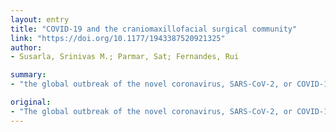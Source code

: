 ```yaml
---
layout: entry
title: "COVID-19 and the craniomaxillofacial surgical community"
link: "https://doi.org/10.1177/1943387520921325"
author:
- Susarla, Srinivas M.; Parmar, Sat; Fernandes, Rui

summary:
- "the global outbreak of the novel coronavirus, SARS-CoV-2, or COVID-19, has transformed all aspects of our daily lives. Our global craniomaxillofacial community has met this challenge head on. Public health measures for containing the spread of disease and to optimize the allocation of limited resources have now been widely adopted. The AO CMF International Task Force has developed guidelines to support surgeons caring for patients during the COV-19 pandemic."

original:
- "The global outbreak of the novel coronavirus, SARS-CoV-2, or COVID-19, has dramatically transformed all aspects of our daily lives. The continually evolving understanding of the disease process and uncertainty regarding the availability of vital resources have created an unprecedented challenge, matched in magnitude by concerns for the well-being of our patients, families, colleagues, and communities. Our global craniomaxillofacial (CMF) community has met this challenge head on, whether providing care for acute injuries or aggressive pathology, performing modified duties in support of our frontline medical colleagues, assisting in the development of triage and care plans, supporting public health responses, or assisting friends and neighbors in this austere climate. Public health measures for containing the spread of disease (social distancing) and to optimize the allocation of limited resources, such as personal protective equipment, have now been widely adopted and there is hope that they will be effective. Similarly, principles for the safe practice of craniomaxillofacial surgery during this crisis cannot be overemphasized. The AO CMF International Task Force has developed guidelines to support surgeons caring for patients during the COVID-19 pandemic.1 These recommendations trace their evolution to expert opinions and guidelines set forth by a number of national and international societies, as well as the limited, but increasing, available data in the peer-reviewed medical literature. The complete report from the Task Force is available online, and we strongly encourage you to review this document, if you have not already had an opportunity to do so.1"
---
```


